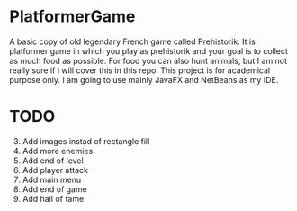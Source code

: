 # PlatformerGame
A basic copy of old legendary French game called Prehistorik. It is platformer game in which you play as prehistorik and your goal is to collect as much food as possible. For food you can also hunt animals, but I am not really sure if I will cover this in this repo.
This project is for academical purpose only. I am going to use mainly JavaFX and NetBeans as my IDE.

# TODO
3. Add images instad of rectangle fill
4. Add more enemies
7. Add end of level
8. Add player attack
9. Add main menu
10. Add end of game
11. Add hall of fame

